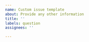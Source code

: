 ```yaml
---
name: Custom issue template
about: Provide any other information
title: ''
labels: question
assignees: ''

---
```




